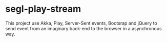 segl-play-stream
================

This project use Akka, Play, Server-Sent events, Bootsrap and jQuery to send event from an imaginary back-end to the browser in a asynchronous way.